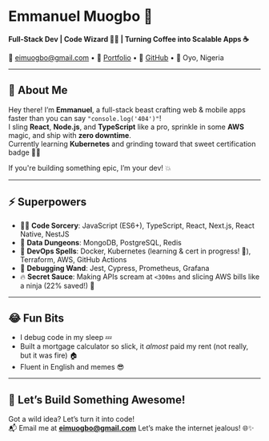 # Emmanuel Muogbo 🚀  
**Full-Stack Dev | Code Wizard 🧙‍♂️ | Turning Coffee into Scalable Apps ☕**

📧 eimuogbo@gmail.com • 🔗 [Portfolio](https://muogboemmanuel.vercel.app) • 🐙 [GitHub](https://github.com/emmuogbo) • 📍 Oyo, Nigeria  

---

## 👋 About Me
Hey there! I’m **Emmanuel**, a full-stack beast crafting web & mobile apps faster than you can say `"console.log('404')"`!  
I sling **React**, **Node.js**, and **TypeScript** like a pro, sprinkle in some **AWS** magic, and ship with **zero downtime**.  
Currently learning **Kubernetes** and grinding toward that sweet certification badge 🏅🐳

If you're building something epic, I’m your dev! 💥

---

## ⚡ Superpowers
- 🧙‍♂️ **Code Sorcery**: JavaScript (ES6+), TypeScript, React, Next.js, React Native, NestJS  
- 🧩 **Data Dungeons**: MongoDB, PostgreSQL, Redis  
- 🔧 **DevOps Spells**: Docker, Kubernetes (learning & cert in progress! 🚀), Terraform, AWS, GitHub Actions  
- 🧪 **Debugging Wand**: Jest, Cypress, Prometheus, Grafana  
- 🔥 **Secret Sauce**: Making APIs scream at `<300ms` and slicing AWS bills like a ninja (22% saved!) 💸  

---

## 😂 Fun Bits
- I debug code in my sleep 💤  
- Built a mortgage calculator so slick, it *almost* paid my rent (not really, but it was fire) 🏠  
- Fluent in English and memes 😎  

---

## 🤝 Let’s Build Something Awesome!
Got a wild idea? Let’s turn it into code!  
📬 Email me at **eimuogbo@gmail.com** 
Let’s make the internet jealous! 🌐✨
